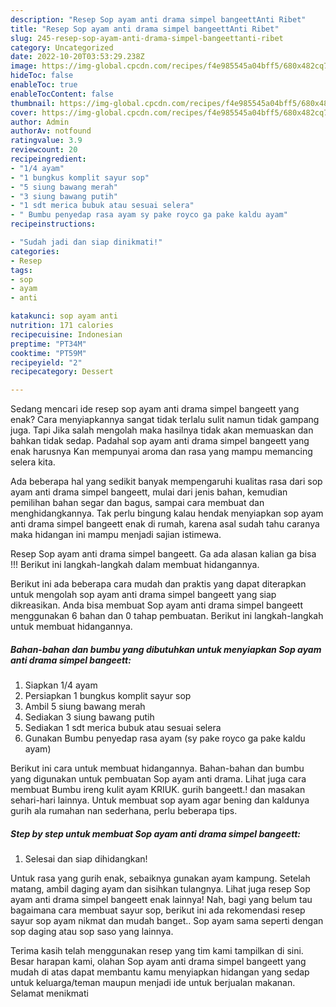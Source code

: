```yaml
---
description: "Resep Sop ayam anti drama simpel bangeettAnti Ribet"
title: "Resep Sop ayam anti drama simpel bangeettAnti Ribet"
slug: 245-resep-sop-ayam-anti-drama-simpel-bangeettanti-ribet
category: Uncategorized
date: 2022-10-20T03:53:29.238Z
image: https://img-global.cpcdn.com/recipes/f4e985545a04bff5/680x482cq70/sop-ayam-anti-drama-simpel-bangeett-foto-resep-utama.jpg
hideToc: false
enableToc: true
enableTocContent: false
thumbnail: https://img-global.cpcdn.com/recipes/f4e985545a04bff5/680x482cq70/sop-ayam-anti-drama-simpel-bangeett-foto-resep-utama.jpg
cover: https://img-global.cpcdn.com/recipes/f4e985545a04bff5/680x482cq70/sop-ayam-anti-drama-simpel-bangeett-foto-resep-utama.jpg
author: Admin
authorAv: notfound
ratingvalue: 3.9
reviewcount: 20
recipeingredient:
- "1/4 ayam"
- "1 bungkus komplit sayur sop"
- "5 siung bawang merah"
- "3 siung bawang putih"
- "1 sdt merica bubuk atau sesuai selera"
- " Bumbu penyedap rasa ayam sy pake royco ga pake kaldu ayam"
recipeinstructions:

- "Sudah jadi dan siap dinikmati!"
categories:
- Resep
tags:
- sop
- ayam
- anti

katakunci: sop ayam anti 
nutrition: 171 calories
recipecuisine: Indonesian
preptime: "PT34M"
cooktime: "PT59M"
recipeyield: "2"
recipecategory: Dessert

---
```



Sedang mencari ide resep sop ayam anti drama simpel bangeett yang enak? Cara menyiapkannya sangat tidak terlalu sulit namun tidak gampang juga. Tapi Jika salah mengolah maka hasilnya tidak akan memuaskan dan bahkan tidak sedap. Padahal sop ayam anti drama simpel bangeett yang enak harusnya Kan mempunyai aroma dan rasa yang mampu memancing selera kita.


Ada beberapa hal yang sedikit banyak mempengaruhi kualitas rasa dari sop ayam anti drama simpel bangeett, mulai dari jenis bahan, kemudian pemilihan bahan segar dan bagus, sampai cara membuat dan menghidangkannya. Tak perlu bingung kalau hendak menyiapkan sop ayam anti drama simpel bangeett enak di rumah, karena asal sudah tahu caranya maka hidangan ini mampu menjadi sajian istimewa.

Resep Sop ayam anti drama simpel bangeett. Ga ada alasan kalian ga bisa !!! Berikut ini langkah-langkah dalam membuat hidangannya.


Berikut ini ada beberapa cara mudah dan praktis yang dapat diterapkan untuk mengolah sop ayam anti drama simpel bangeett yang siap dikreasikan. Anda bisa membuat Sop ayam anti drama simpel bangeett menggunakan 6 bahan dan 0 tahap pembuatan. Berikut ini langkah-langkah untuk membuat hidangannya.

<!--inarticleads1-->

##### Bahan-bahan dan bumbu yang dibutuhkan untuk menyiapkan Sop ayam anti drama simpel bangeett:

1. Siapkan 1/4 ayam
1. Persiapkan 1 bungkus komplit sayur sop
1. Ambil 5 siung bawang merah
1. Sediakan 3 siung bawang putih
1. Sediakan 1 sdt merica bubuk atau sesuai selera
1. Gunakan  Bumbu penyedap rasa ayam (sy pake royco ga pake kaldu ayam)


Berikut ini cara untuk membuat hidangannya. Bahan-bahan dan bumbu yang digunakan untuk pembuatan Sop ayam anti drama. Lihat juga cara membuat Bumbu ireng kulit ayam KRIUK. gurih bangeett.! dan masakan sehari-hari lainnya. Untuk membuat sop ayam agar bening dan kaldunya gurih ala rumahan nan sederhana, perlu beberapa tips. 

<!--inarticleads2-->

##### Step by step untuk membuat Sop ayam anti drama simpel bangeett:


1. Selesai dan siap dihidangkan!

Untuk rasa yang gurih enak, sebaiknya gunakan ayam kampung. Setelah matang, ambil daging ayam dan sisihkan tulangnya. Lihat juga resep Sop ayam anti drama simpel bangeett enak lainnya! Nah, bagi yang belum tau bagaimana cara membuat sayur sop, berikut ini ada rekomendasi resep sayur sop ayam nikmat dan mudah banget.. Sop ayam sama seperti dengan sop daging atau sop saso yang lainnya. 

Terima kasih telah menggunakan resep yang tim kami tampilkan di sini. Besar harapan kami, olahan Sop ayam anti drama simpel bangeett yang mudah di atas dapat membantu kamu menyiapkan hidangan yang sedap untuk keluarga/teman maupun menjadi ide untuk berjualan makanan. Selamat menikmati

